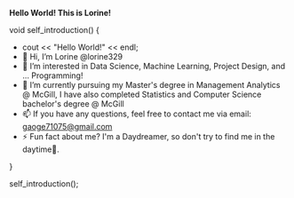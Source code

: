 <b> Hello World! This is Lorine! </b>

void self_introduction() {
  - cout << "Hello World!" << endl;
  - 👋 Hi, I’m Lorine @lorine329
  - 👀 I’m interested in Data Science, Machine Learning, Project Design, and ... Programming! 
  - 🌱 I’m currently pursuing my Master's degree in Management Analytics @ McGill, I have also completed Statistics and Computer Science bachelor's degree @ McGill
  - 📫 If you have any questions, feel free to contact me via email: gaoge71075@gmail.com
  - ⚡ Fun fact about me? I'm a Daydreamer, so don't try to find me in the daytime🌙.
  
  <!---
  lorine329/lorine329 is a ✨ special ✨ repository because its `README.md` (this file) appears on your GitHub profile.
  You can click the Preview link to take a look at your changes.
  --->
}

self_introduction();
